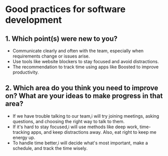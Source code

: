 # Good practices for software development

## 1. Which point(s) were new to you?

- Communicate clearly and often with the team, especially when requirements change or issues arise.
- Use tools like website blockers to stay focused and avoid distractions.
- The recommendation to track time using apps like Boosted to improve productivity.

## 2. Which area do you think you need to improve on? What are your ideas to make progress in that area?

- If we have trouble talking to our team,i will try joining meetings, asking questions, and choosing the right way to talk to them.
- If it's hard to stay focused,i will use methods like deep work, time-tracking apps, and keep distractions away. Also, eat right to keep me energy up.
- To handle time better,i will decide what's most important, make a schedule, and track the time wisely.
